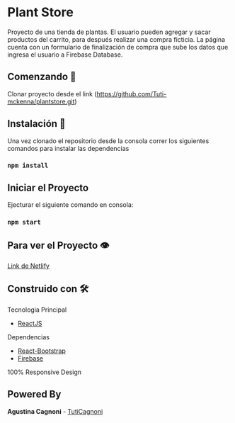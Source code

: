 # Plant Store

Proyecto de una tienda de plantas.
El usuario pueden agregar y sacar productos del carrito, para después realizar una compra ficticia.
La página cuenta con un formulario de finalización de compra que sube los datos que ingresa el usuario a Firebase Database.

## Comenzando 🚀

Clonar proyecto desde el link (https://github.com/Tuti-mckenna/plantstore.git)

## Instalación 🔧

Una vez clonado el repositorio desde la consola correr los siguientes comandos para instalar las dependencias

### `npm install`

## Iniciar el Proyecto

Ejecturar el siguiente comando en consola:

### `npm start`

## Para ver el Proyecto :eye:

[Link de Netlify](https://relaxed-meninsky-299447.netlify.app/)

## Construido con 🛠️

Tecnologia Principal

- [ReactJS](https://es.reactjs.org/)

Dependencias

- [React-Bootstrap](https://react-bootstrap.github.io/)
- [Firebase](https://firebase.google.com/)

100% Responsive Design

## Powered By

**Agustina Cagnoni** - [TutiCagnoni](https://github.com/tuticagnoni)
